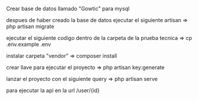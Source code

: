Crear base de datos llamado "Gowtic" para mysql

despues de haber creado la base de datos ejecutar el siguiente artisan =>
php artisan migrate

ejecutar el siguiente codigo dentro de la carpeta de la prueba tecnica =>
cp .env.example .env

instalar carpeta "vendor" =>
composer install

crear llave para ejecutar el proyecto =>
php artisan key:generate

lanzar el proyecto con el siguiente query =>
php artisan serve

para ejecutar la api en la url /user/{id}
